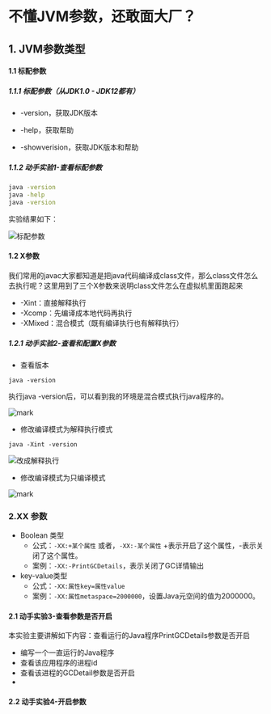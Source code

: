 # 不懂JVM参数，还敢面大厂？

## 1. JVM参数类型

#### 1.1 标配参数

##### 1.1.1 标配参数（从JDK1.0 - JDK12都有）

- -version，获取JDK版本

- -help，获取帮助

- -showverision，获取JDK版本和帮助

##### 1.1.2 动手实验1-查看标配参数

``` sh
java -version
java -help
java -version
```

实验结果如下：

![标配参数](http://cdn.jayh.club/blog/20200910/lyME7cvG7yap.png?imageslim)

#### 1.2 X参数

我们常用的javac大家都知道是把java代码编译成class文件，那么class文件怎么去执行呢？这里用到了三个X参数来说明class文件怎么在虚拟机里面跑起来

- -Xint：直接解释执行
- -Xcomp：先编译成本地代码再执行
- -XMixed：混合模式（既有编译执行也有解释执行）

##### 1.2.1 动手实验2-查看和配置X参数

- 查看版本

``` shell
java -version
```

执行java -version后，可以看到我的环境是混合模式执行java程序的。

![mark](http://cdn.jayh.club/blog/20200910/wPsxIbCxpTaU.png?imageslim)

- 修改编译模式为解释执行模式

``` SH
java -Xint -version
```

![改成解释执行](http://cdn.jayh.club/blog/20200910/5goS9BMpWLJp.png?imageslim)

- 修改编译模式为只编译模式

![mark](http://cdn.jayh.club/blog/20200910/O1pySePyyhUo.png?imageslim)



### 2.XX 参数

- Boolean 类型
  - 公式：`-XX:+某个属性` 或者，`-XX:-某个属性` +表示开启了这个属性，-表示关闭了这个属性。
  - 案例：`-XX:-PrintGCDetails`，表示关闭了GC详情输出
- key-value类型
  - 公式：`-XX:属性key=属性value`
  - 案例：`-XX:属性metaspace=2000000`，设置Java元空间的值为2000000。

#### 2.1 动手实验3-查看参数是否开启

本实验主要讲解如下内容：查看运行的Java程序PrintGCDetails参数是否开启

- 编写一个一直运行的Java程序
- 查看该应用程序的进程id
- 查看该进程的GCDetail参数是否开启
- 



#### 2.2 动手实验4-开启参数



